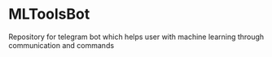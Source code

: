 # MLToolsBot
Repository for telegram bot which helps user with machine learning through communication and commands

